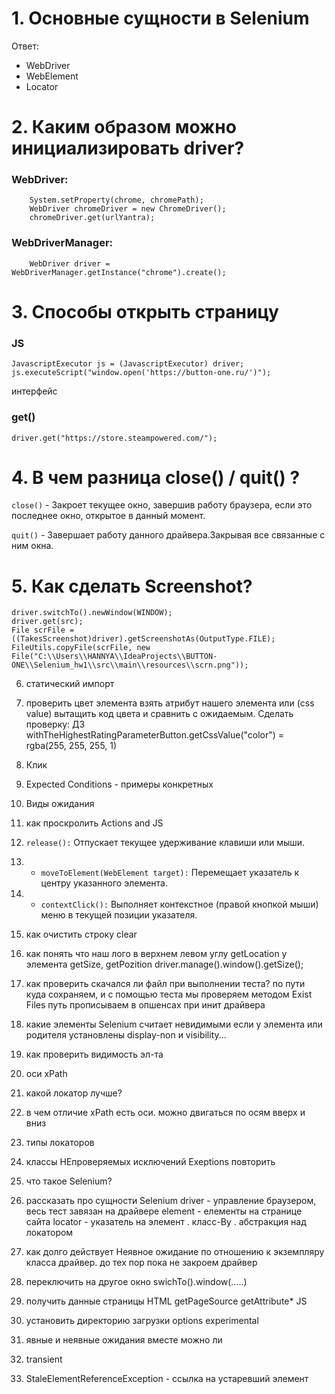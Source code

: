 # 1. Основные сущности в Selenium

Ответ: 

* WebDriver
* WebElement
* Locator

# 2. Каким образом можно инициализировать driver?

### WebDriver:

        System.setProperty(chrome, chromePath);
        WebDriver chromeDriver = new ChromeDriver();
        chromeDriver.get(urlYantra);

### WebDriverManager:

        WebDriver driver = WebDriverManager.getInstance("chrome").create();

# 3. Способы открыть страницу

### JS

    JavascriptExecutor js = (JavascriptExecutor) driver;  
    js.executeScript("window.open('https://button-one.ru/')");

интерфейс


### get()

    driver.get("https://store.steampowered.com/");

# 4. В чем разница close() / quit() ?

`close()` - Закроет текущее окно, завершив работу браузера, если это последнее окно, открытое в данный момент.

`quit()` - Завершает работу данного драйвера.Закрывая все связанные с ним окна.

# 5. Как сделать Screenshot?

    driver.switchTo().newWindow(WINDOW);
    driver.get(src);
    File scrFile = ((TakesScreenshot)driver).getScreenshotAs(OutputType.FILE);
    FileUtils.copyFile(scrFile, new File("C:\\Users\\HANNYA\\IdeaProjects\\BUTTON-ONE\\Selenium_hw1\\src\\main\\resources\\scrn.png"));


6. статический импорт


7. проверить цвет элемента
взять атрибут нашего элемента или (css value) вытащить код цвета и сравнить с ожидаемым. Сделать проверку: ДЗ
   withTheHighestRatingParameterButton.getCssValue("color") = rgba(255, 255, 255, 1)


8. Клик

9. Expected Conditions - примеры конкретных

10. Виды ожидания


11. как проскролить Actions and JS
12. `release():`                                                      Отпускает текущее удерживание клавиши или мыши.
13. * `moveToElement(WebElement target):`                               Перемещает указатель к центру указанного элемента.

14. * `contextClick():`                                                Выполняет контекстное (правой кнопкой мыши) меню в текущей позиции указателя.
15. как очистить строку clear
16. как понять что наш лого в верхнем левом углу getLocation у элемента getSize, getPozition 
driver.manage().window().getSize();
17. как проверить скачался ли файл при выполнении теста? 
по пути куда сохраняем, и с помощью теста мы проверяем методом Exist Files 
путь прописываем в опшенсах при инит драйвера
18. какие элементы Selenium считает невидимыми
если у элемента или родителя установлены display-non и visibility...
19. как проверить видимость эл-та
20. оси xPath
21. какой локатор лучше?
22. в чем отличие xPath есть оси. можно двигаться по осям вверх и вниз 
23. типы локаторов
24. классы НЕпроверяемых исключений Exeptions повторить
25. что такое Selenium?
26. рассказать про сущности Selenium
driver - управление браузером, весь тест завязан на драйвере
element -  елементы на странице сайта
locator - указатель на элемент . класс-By .   абстракция над локатором
27. как долго действует Неявное ожидание по отношению к экземпляру класса
драйвер. до тех пор пока не закроем драйвер
28. переключить на другое окно swichTo().window(.....)  
29. получить данные страницы HTML
getPageSource
getAttribute*
JS
30. установить директорию загрузки
options experimental
31. явные и неявные ожидания вместе можно ли 
32. transient
33. StaleElementReferenceException - ссылка на устаревший элемент
